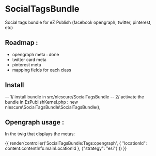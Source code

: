 SocialTagsBundle
================

Social tags bundle for eZ Publish (facebook opengraph, twitter, pinterest, etc)

## Roadmap :
- opengraph meta : done
- twitter card meta
- pinterest meta
- mapping fields for each class


## Install
-- 1/ install bundle in src/nlescure/SocialTagsBundle
-- 2/ activate the bundle in EzPublishKernel.php :
    new nlescure\SocialTagsBundle\SocialTagsBundle(),

## Opengraph usage :
In the twig that displays the metas:

{{ render(controller('SocialTagsBundle:Tags:opengraph', { "locationId": content.contentInfo.mainLocationId }, {"strategy": "esi"} )) }}

